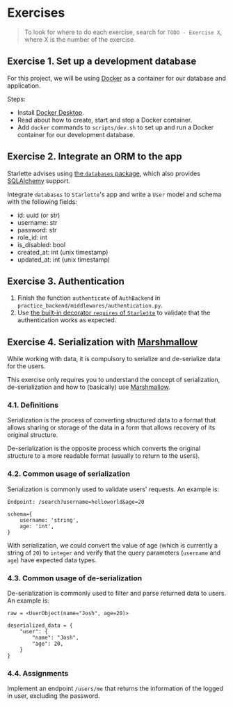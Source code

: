 # Exercises

> To look for where to do each exercise, search for `TODO - Exercise X`, where X is the number of the exercise.

## Exercise 1. Set up a development database

For this project, we will be using [Docker](https://www.docker.com) as a container for our database and application.

Steps:
- Install [Docker Desktop](https://www.docker.com/products/docker-desktop).
- Read about how to create, start and stop a Docker container.
- Add `docker` commands to `scripts/dev.sh` to set up and run a Docker container for our development database.

## Exercise 2. Integrate an ORM to the app

Starlette advises using [the `databases` package](https://github.com/encode/databases), which also provides [SQLAlchemy](https://www.sqlalchemy.org) support.

Integrate `databases` to `Starlette`'s app and write a `User` model and schema with the following fields:
- id: uuid (or str)
- username: str
- password: str
- role_id: int
- is_disabled: bool
- created_at: int (unix timestamp)
- updated_at: int (unix timestamp)


## Exercise 3. Authentication

1. Finish the function `authenticate` of `AuthBackend` in `practice_backend/middlewares/authentication.py`.
1. Use [the built-in decorator `requires` of `Starlette`](https://www.starlette.io/authentication) to validate that the authentication works as expected.

## Exercise 4. Serialization with [Marshmallow](https://marshmallow.readthedocs.io/en/stable/)

While working with data, it is compulsory to serialize and de-serialize data for the users.

This exercise only requires you to understand the concept of serialization, de-serialization and how to (basically) use [Marshmallow](https://marshmallow.readthedocs.io/en/stable/).

### 4.1. Definitions

Serialization is the process of converting structured data to a format that allows sharing or storage of the data in a form that allows recovery of its original structure.

De-serialization is the opposite process which converts the original structure to a more readable format (usually to return to the users).

### 4.2. Common usage of serialization

Serialization is commonly used to validate users' requests. An example is:

```
Endpoint: /search?username=helloworld&age=20

schema={
	username: 'string',
	age: 'int',
}

```

With serialization, we could convert the value of age (which is currently a string of `20`) to `integer` and verify that the query parameters (`username` and `age`) have expected data types.


### 4.3. Common usage of de-serialization

De-serialization is commonly used to filter and parse returned data to users. An example is:
```
raw = <UserObject(name="Josh", age=20)>

deserialized_data = {
	"user": {
		"name": "Josh",
		"age": 20,
	}
}
```

### 4.4. Assignments

Implement an endpoint `/users/me` that returns the information of the logged in user, excluding the password.
